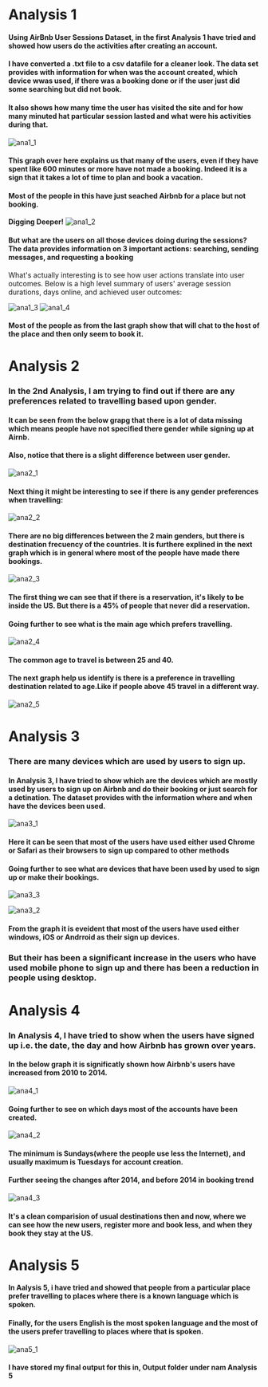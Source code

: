 # Analysis 1

#### Using **AirBnb** User Sessions Dataset, in the first Analysis 1 have tried and showed how users do the activities after creating an account. 

#### I have converted a .txt file to a csv datafile for a cleaner look. The data set provides with information for when was the account created, which device wwas used, if there was a booking done or if the user just did some searching but did not book.
#### It also shows how many time the user has visited the site and for how many minuted hat particular session lasted and what were his activities during that.

![ana1_1](https://cloud.githubusercontent.com/assets/25597919/25309501/2f5180d8-279d-11e7-8a69-1dc9a240b57a.JPG)
#### This graph over here explains us that many of the users, even if they have spent like 600 minutes or more have not made a booking. Indeed it is a sign that it takes a lot of time to plan and book a vacation.
#### Most of the people in this have just seached Airbnb for a place but not booking.

**Digging Deeper!**
![ana1_2](https://cloud.githubusercontent.com/assets/25597919/25309551/4d94d652-279e-11e7-8e64-b563ce0bf390.JPG)

#### But what are the users on all those devices doing during the sessions? The data provides information on 3 important actions: searching, sending messages, and requesting a booking

What's actually interesting is to see how user actions translate into user outcomes. Below is a high level summary of users' average session durations, days online, and achieved user outcomes:

![ana1_3](https://cloud.githubusercontent.com/assets/25597919/25309563/aad33156-279e-11e7-9aee-f64eeeac8fc0.JPG)
![ana1_4](https://cloud.githubusercontent.com/assets/25597919/25309564/aad44ca8-279e-11e7-9710-084d4d4d1c1e.JPG)

 #### Most of the people as from the last graph show that will chat to the host of the place and then only seem to book it.

# Analysis 2
### In the 2nd Analysis, I am trying to find out if there are any preferences related to travelling based upon gender.

#### It can be seen from the below grapg that there is a lot of data missing which means people have not specified there gender while signing up at Airnb.
 #### Also, notice that there is a slight difference between user gender.
![ana2_1](https://cloud.githubusercontent.com/assets/25597919/25309686/938ffe90-27a1-11e7-9bf8-68a929724b42.JPG)

#### Next thing it might be interesting to see if there is any gender preferences when travelling:
![ana2_2](https://cloud.githubusercontent.com/assets/25597919/25309688/939d70de-27a1-11e7-84c9-108774524833.JPG)

#### There are no big differences between the 2 main genders, but there is destination frecuency of the countries. It is furthere explined in the next graph which is in general where most of the people have made there bookings.
![ana2_3](https://cloud.githubusercontent.com/assets/25597919/25309687/939d8286-27a1-11e7-85d3-b4bb6f8754f7.JPG)

#### The first thing we can see that if there is a reservation, it's likely to be inside the US. But there is a 45% of people that never did a reservation.

#### Going further to see what is the main age which prefers travelling.
![ana2_4](https://cloud.githubusercontent.com/assets/25597919/25309689/939ebcc8-27a1-11e7-9be6-aca3030348e8.JPG)
#### The common age to travel is between 25 and 40. 

#### The next graph help us identify is there is a preference in travelling destination related to age.Like if people above 45 travel in a different way.
![ana2_5](https://cloud.githubusercontent.com/assets/25597919/25309690/93a1ffe6-27a1-11e7-8703-b2a8ad507edf.JPG)

# Analysis 3

### There are many devices which are used by users to sign up. 

#### In Analysis 3, I have tried to show which are the devices which are mostly used by users to sign up on Airbnb and do their booking or just search for a detination. The dataset provides with the information where and when have the devices been used.

![ana3_1](https://cloud.githubusercontent.com/assets/25597919/25309793/8b1d4bac-27a4-11e7-8ec5-e3da1b4cee59.JPG)

#### Here it can be seen that most of the users have used either used Chrome or Safari as their browsers to sign up compared to other methods

#### Going further to see what are devices that have been used by used to sign up or make their bookings.

![ana3_3](https://cloud.githubusercontent.com/assets/25597919/25309849/9bad15f0-27a5-11e7-8bda-f8d4d89ace12.JPG)

![ana3_2](https://cloud.githubusercontent.com/assets/25597919/25309794/8b1e6e60-27a4-11e7-9a30-78af5997c39d.JPG)

#### From the graph it is eveident that most of the users have used either windows, iOS or Andrroid as their sign up devices.
### But their has been a significant increase in the users who have used mobile phone to sign up and there has been a reduction in people using desktop.

# Analysis 4

### In Analysis 4, I have tried to show when the users have signed up i.e. the date, the day and how Airbnb has grown over years.

#### In the below graph it is significatly shown how Airbnb's users have increased from 2010 to 2014.
![ana4_1](https://cloud.githubusercontent.com/assets/25597919/25309980/322479ea-27a8-11e7-8e6a-66aaef3fae10.JPG)
#### Going further to see on which days most of the accounts have been created.

![ana4_2](https://cloud.githubusercontent.com/assets/25597919/25309981/32259096-27a8-11e7-8ee8-7b7cd05ab4c4.JPG)
#### The minimum is Sundays(where the people use less the Internet), and usually maximum is Tuesdays for account creation.

#### Further seeing the changes after 2014, and before 2014 in booking trend
![ana4_3](https://cloud.githubusercontent.com/assets/25597919/25309979/322356dc-27a8-11e7-8d1f-85c510a5b879.JPG)

#### It's a clean comparision of usual destinations then and now, where we can see how the new users, register more and book less, and when they book they stay at the US.

# Analysis 5

#### In Aalysis 5, i have tried and showed that people from a particular place prefer travelling to places where there is a known language which is spoken.

#### Finally, for the users English is the most spoken language and the most of the users prefer travelling to places where that is spoken.

![ana5_1](https://cloud.githubusercontent.com/assets/25597919/25310062/a3951336-27a9-11e7-8dc9-58eb76f18104.JPG)

#### I have stored my final output for this in, Output folder under nam Analysis 5
